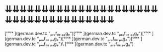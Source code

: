 <h1>⇊⇊⇊⇊⇊⇊⇊⇊⇊⇊⇊⇊⇊⇊⇊⇊⇊⇊⇊⇊⇊⇊⇊⇊⇊⇊⇊⇊⇊⇊⇊⇊⇊⇊⇊⇊</h1>
[ᶜˡⁱᶜᵏ ](german.dev.tc "ₚᵣₒfᵢₗₑ ₚₐgₑ")[ᶜˡⁱᶜᵏ ](german.dev.tc "ₚᵣₒfᵢₗₑ ₚₐgₑ")[ᶜˡⁱᶜᵏ ](german.dev.tc "ₚᵣₒfᵢₗₑ ₚₐgₑ")[ᶜˡⁱᶜᵏ ](german.dev.tc "ₚᵣₒfᵢₗₑ ₚₐgₑ")[ᶜˡⁱᶜᵏ ](german.dev.tc "ₚᵣₒfᵢₗₑ ₚₐgₑ")\
[ᶜˡⁱᶜᵏ ](german.dev.tc "ₚᵣₒfᵢₗₑ ₚₐgₑ")
